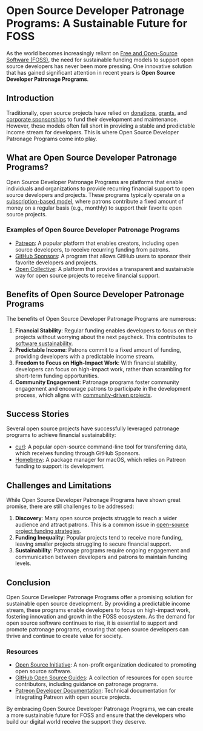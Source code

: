 # Open Source Developer Patronage Programs: A Sustainable Future for FOSS

As the world becomes increasingly reliant on [Free and Open-Source Software (FOSS)](https://en.wikipedia.org/wiki/Free_and_open-source_software), the need for sustainable funding models to support open source developers has never been more pressing. One innovative solution that has gained significant attention in recent years is **Open Source Developer Patronage Programs**.

## Introduction

Traditionally, open source projects have relied on [donations](https://www.license-token.com/wiki/donations-for-open-source-projects), [grants](https://www.license-token.com/wiki/open-source-grants-for-developers), and [corporate sponsorships](https://www.license-token.com/wiki/corporate-sponsorship-models) to fund their development and maintenance. However, these models often fall short in providing a stable and predictable income stream for developers. This is where Open Source Developer Patronage Programs come into play.

## What are Open Source Developer Patronage Programs?

Open Source Developer Patronage Programs are platforms that enable individuals and organizations to provide recurring financial support to open source developers and projects. These programs typically operate on a [subscription-based model](https://en.wikipedia.org/wiki/Subscription_business_model), where patrons contribute a fixed amount of money on a regular basis (e.g., monthly) to support their favorite open source projects.

### Examples of Open Source Developer Patronage Programs

- [Patreon](https://www.patreon.com/): A popular platform that enables creators, including open source developers, to receive recurring funding from patrons.
- [GitHub Sponsors](https://github.com/sponsors): A program that allows GitHub users to sponsor their favorite developers and projects.
- [Open Collective](https://opencollective.com/): A platform that provides a transparent and sustainable way for open source projects to receive financial support.

## Benefits of Open Source Developer Patronage Programs

The benefits of Open Source Developer Patronage Programs are numerous:

1. **Financial Stability**: Regular funding enables developers to focus on their projects without worrying about the next paycheck. This contributes to [software sustainability](https://www.license-token.com/wiki/software-sustainability).
2. **Predictable Income**: Patrons commit to a fixed amount of funding, providing developers with a predictable income stream.
3. **Freedom to Focus on High-Impact Work**: With financial stability, developers can focus on high-impact work, rather than scrambling for short-term funding opportunities.
4. **Community Engagement**: Patronage programs foster community engagement and encourage patrons to participate in the development process, which aligns with [community-driven projects](https://www.license-token.com/wiki/community-driven-projects).

## Success Stories

Several open source projects have successfully leveraged patronage programs to achieve financial sustainability:

- [curl](https://curl.se/): A popular open-source command-line tool for transferring data, which receives funding through GitHub Sponsors.
- [Homebrew](https://brew.sh/): A package manager for macOS, which relies on Patreon funding to support its development.

## Challenges and Limitations

While Open Source Developer Patronage Programs have shown great promise, there are still challenges to be addressed:

1. **Discovery**: Many open source projects struggle to reach a wider audience and attract patrons. This is a common issue in [open-source project funding strategies](https://www.license-token.com/wiki/open-source-project-funding-strategies).
2. **Funding Inequality**: Popular projects tend to receive more funding, leaving smaller projects struggling to secure financial support.
3. **Sustainability**: Patronage programs require ongoing engagement and communication between developers and patrons to maintain funding levels.

## Conclusion

Open Source Developer Patronage Programs offer a promising solution for sustainable open source development. By providing a predictable income stream, these programs enable developers to focus on high-impact work, fostering innovation and growth in the FOSS ecosystem. As the demand for open source software continues to rise, it is essential to support and promote patronage programs, ensuring that open source developers can thrive and continue to create value for society.

### Resources

- [Open Source Initiative](https://opensource.org/): A non-profit organization dedicated to promoting open source software.
- [GitHub Open Source Guides](https://github.com/open-source/guides): A collection of resources for open source contributors, including guidance on patronage programs.
- [Patreon Developer Documentation](https://www.patreon.com/developers/docs): Technical documentation for integrating Patreon with open source projects.

By embracing Open Source Developer Patronage Programs, we can create a more sustainable future for FOSS and ensure that the developers who build our digital world receive the support they deserve.
